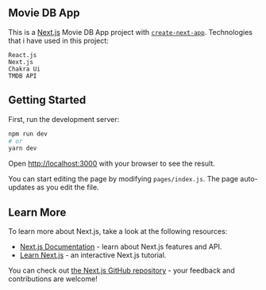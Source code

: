 ## Movie DB App

This is a [Next.js](https://nextjs.org/) Movie DB App project with [`create-next-app`](https://github.com/vercel/next.js/tree/canary/packages/create-next-app).
Technologies that i have used in this project:
```
React.js
Next.js
Chakra Ui
TMDB API
```

## Getting Started

First, run the development server:

```bash
npm run dev
# or
yarn dev
```

Open [http://localhost:3000](http://localhost:3000) with your browser to see the result.

You can start editing the page by modifying `pages/index.js`. The page auto-updates as you edit the file.

## Learn More

To learn more about Next.js, take a look at the following resources:

- [Next.js Documentation](https://nextjs.org/docs) - learn about Next.js features and API.
- [Learn Next.js](https://nextjs.org/learn) - an interactive Next.js tutorial.

You can check out [the Next.js GitHub repository](https://github.com/vercel/next.js/) - your feedback and contributions are welcome!